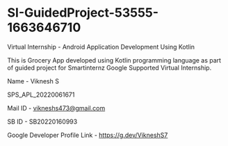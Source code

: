 # SI-GuidedProject-53555-1663646710
Virtual Internship - Android Application Development Using Kotlin

This is Grocery App developed using Kotlin programming language as part of guided project for Smartinternz Google Supported Virtual Internship.

Name - Viknesh S

SPS_APL_20220061671

Mail ID - vikneshs473@gmail.com

SB ID - SB20220160993

Google Developer Profile Link - https://g.dev/VikneshS7



